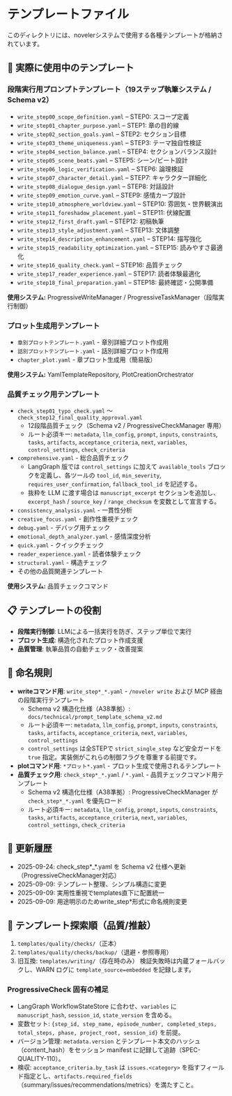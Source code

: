 # テンプレートファイル

このディレクトリには、novelerシステムで使用する各種テンプレートが格納されています。

## 🎯 実際に使用中のテンプレート

### 段階実行用プロンプトテンプレート（19ステップ執筆システム / Schema v2）
- `write_step00_scope_definition.yaml` – STEP0: スコープ定義
- `write_step01_chapter_purpose.yaml` – STEP1: 章の目的線
- `write_step02_section_goals.yaml` – STEP2: セクション目標
- `write_step03_theme_uniqueness.yaml` – STEP3: テーマ独自性検証
- `write_step04_section_balance.yaml` – STEP4: セクションバランス設計
- `write_step05_scene_beats.yaml` – STEP5: シーン/ビート設計
- `write_step06_logic_verification.yaml` – STEP6: 論理検証
- `write_step07_character_detail.yaml` – STEP7: キャラクター詳細化
- `write_step08_dialogue_design.yaml` – STEP8: 対話設計
- `write_step09_emotion_curve.yaml` – STEP9: 感情カーブ設計
- `write_step10_atmosphere_worldview.yaml` – STEP10: 雰囲気・世界観演出
- `write_step11_foreshadow_placement.yaml` – STEP11: 伏線配置
- `write_step12_first_draft.yaml` – STEP12: 初稿執筆
- `write_step13_style_adjustment.yaml` – STEP13: 文体調整
- `write_step14_description_enhancement.yaml` – STEP14: 描写強化
- `write_step15_readability_optimization.yaml` – STEP15: 読みやすさ最適化
- `write_step16_quality_check.yaml` – STEP16: 品質チェック
- `write_step17_reader_experience.yaml` – STEP17: 読者体験最適化
- `write_step18_final_preparation.yaml` – STEP18: 最終確認・公開準備

**使用システム:** ProgressiveWriteManager / ProgressiveTaskManager（段階実行制御）

### プロット生成用テンプレート
- `章別プロットテンプレート.yaml` - 章別詳細プロット作成用
- `話別プロットテンプレート.yaml` - 話別詳細プロット作成用
- `chapter_plot.yaml` - 章プロット生成用（簡易版）

**使用システム:** YamlTemplateRepository, PlotCreationOrchestrator

### 品質チェック用テンプレート
- `check_step01_typo_check.yaml` 〜 `check_step12_final_quality_approval.yaml`
  - 12段階品質チェック（Schema v2 / ProgressiveCheckManager 専用）
  - ルート必須キー: `metadata`, `llm_config`, `prompt`, `inputs`, `constraints`, `tasks`, `artifacts`, `acceptance_criteria`, `next`, `variables`, `control_settings`, `check_criteria`
- `comprehensive.yaml` - 総合品質チェック
  - LangGraph 版では `control_settings` に加えて `available_tools` ブロックを定義し、各ツールの `tool_id`, `min_severity`, `requires_user_confirmation`, `fallback_tool_id` を記述する。
  - 抜粋を LLM に渡す場合は `manuscript_excerpt` セクションを追加し、`excerpt_hash` / `source_key` / `range_checksum` を変数として宣言する。
- `consistency_analysis.yaml` - 一貫性分析
- `creative_focus.yaml` - 創作性重視チェック
- `debug.yaml` - デバッグ用チェック
- `emotional_depth_analyzer.yaml` - 感情深度分析
- `quick.yaml` - クイックチェック
- `reader_experience.yaml` - 読者体験チェック
- `structural.yaml` - 構造チェック
- その他の品質関連テンプレート

**使用システム:** 品質チェックコマンド

## 📋 テンプレートの役割
- **段階実行制御**: LLMによる一括実行を防ぎ、ステップ単位で実行
- **プロット生成**: 構造化されたプロット作成支援
- **品質管理**: 執筆品質の自動チェック・改善提案

## 📝 命名規則
- **writeコマンド用**: `write_step*_*.yaml` - `/noveler write` および MCP 経由の段階実行テンプレート
  - Schema v2 構造化仕様（A38準拠）: `docs/technical/prompt_template_schema_v2.md`
  - ルート必須キー: `metadata`, `llm_config`, `prompt`, `inputs`, `constraints`, `tasks`, `artifacts`, `acceptance_criteria`, `next`, `variables`, `control_settings`
  - `control_settings` は全STEPで `strict_single_step` など安全ガードを `true` 指定。実装側がこれらの制御フラグを尊重する前提です。
- **plotコマンド用**: `*プロット*.yaml` - プロット生成で使用されるテンプレート
- **品質チェック用**: `check_step*_*.yaml` / `*.yaml` - 品質チェックコマンド用テンプレート
  - Schema v2 構造化仕様（A38準拠）: ProgressiveCheckManager が `check_step*_*.yaml` を優先ロード
  - ルート必須キー: `metadata`, `llm_config`, `prompt`, `inputs`, `constraints`, `tasks`, `artifacts`, `acceptance_criteria`, `next`, `variables`, `control_settings`, `check_criteria`

## 📝 更新履歴
- 2025-09-24: check_step*_*.yaml を Schema v2 仕様へ更新（ProgressiveCheckManager対応）
- 2025-09-09: テンプレート整理、シンプル構造に変更
- 2025-09-09: 実用性重視でtemplates直下に配置統一
- 2025-09-09: 用途明示のためwrite_step*形式に命名規則変更


## 🔎 テンプレート探索順（品質/推敲）
1. `templates/quality/checks/`（正本）
2. `templates/quality/checks/backup/`（退避・参照専用）
3. 旧互換: `templates/writing/`（存在時のみ）
検証失敗時は内蔵フォールバックし、WARN ログに `template_source=embedded` を記録します。


### ProgressiveCheck 固有の補足
- LangGraph WorkflowStateStore に合わせ、`variables` に `manuscript_hash`, `session_id`, `state_version` を含める。
- 変数セット: `{step_id, step_name, episode_number, completed_steps, total_steps, phase, project_root, session_id}` を前提。
- バージョン管理: `metadata.version` とテンプレート本文のハッシュ（content_hash）をセッション manifest に記録して追跡（SPEC-QUALITY-110）。
- 検収: `acceptance_criteria.by_task` は `issues.<category>` を指すフィールド指定とし、`artifacts.required_fields`（summary/issues/recommendations/metrics）を満たすこと。
